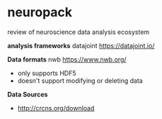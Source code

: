 # neuropack
review of neuroscience data analysis ecosystem 

**analysis frameworks**
datajoint
https://datajoint.io/


**Data formats**
nwb
https://www.nwb.org/
- only supports HDF5
- doesn't support modifying or deleting data


**Data Sources**
- http://crcns.org/download
